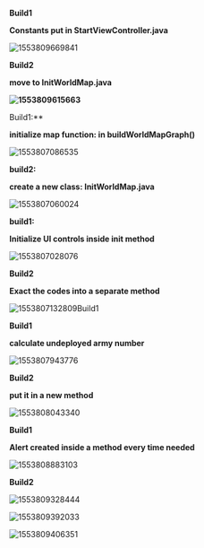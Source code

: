 **Build1**

**Constants put in StartViewController.java**

![1553809669841](C:\Users\WW\AppData\Roaming\Typora\typora-user-images\1553809669841.png)

**Build2**

**move to InitWorldMap.java**

**![1553809615663](C:\Users\WW\AppData\Roaming\Typora\typora-user-images\1553809615663.png)**







Build1:**

**initialize map function: in buildWorldMapGraph()**

![1553807086535](C:\Users\WW\AppData\Roaming\Typora\typora-user-images\1553807086535.png) 

 

**build2:**

**create a new class: InitWorldMap.java**

![1553807060024](C:\Users\WW\AppData\Roaming\Typora\typora-user-images\1553807060024.png) 

 

**build1:**

**Initialize UI controls inside init method**

![1553807028076](C:\Users\WW\AppData\Roaming\Typora\typora-user-images\1553807028076.png) 

 **Build2**

**Exact the codes into a separate method**

![1553807132809](C:\Users\WW\AppData\Roaming\Typora\typora-user-images\1553807132809.png)Build1



**Build1**

**calculate undeployed army number**

![1553807943776](C:\Users\WW\AppData\Roaming\Typora\typora-user-images\1553807943776.png)

**Build2**

**put it in a new method**

![1553808043340](C:\Users\WW\AppData\Roaming\Typora\typora-user-images\1553808043340.png)



**Build1**

**Alert created inside a method every time needed**

![1553808883103](C:\Users\WW\AppData\Roaming\Typora\typora-user-images\1553808883103.png)

**Build2**

![1553809328444](C:\Users\WW\AppData\Roaming\Typora\typora-user-images\1553809328444.png)



![1553809392033](C:\Users\WW\AppData\Roaming\Typora\typora-user-images\1553809392033.png)



![1553809406351](C:\Users\WW\AppData\Roaming\Typora\typora-user-images\1553809406351.png)





